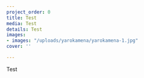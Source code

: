 ```yaml
---
project_order: 0
title: Test
media: Test
details: Test
images:
- images: "/uploads/yarokamena/yarokamena-1.jpg"
cover: ''

---
```

Test